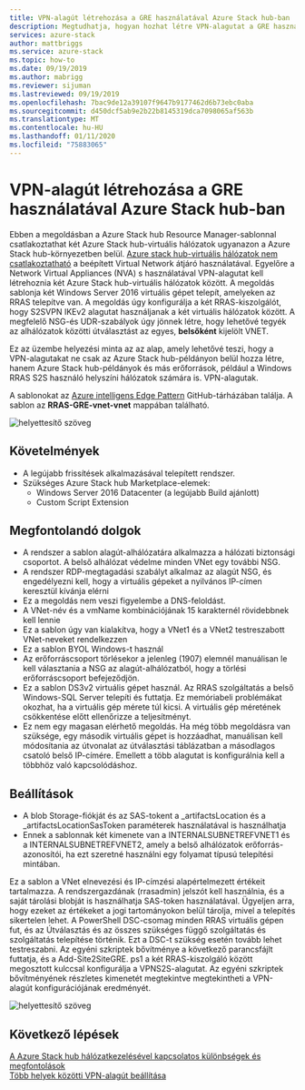 ```yaml
---
title: VPN-alagút létrehozása a GRE használatával Azure Stack hub-ban | Microsoft Docs
description: Megtudhatja, hogyan hozhat létre VPN-alagutat a GRE használatával Azure Stack hub-ban.
services: azure-stack
author: mattbriggs
ms.service: azure-stack
ms.topic: how-to
ms.date: 09/19/2019
ms.author: mabrigg
ms.reviewer: sijuman
ms.lastreviewed: 09/19/2019
ms.openlocfilehash: 7bac9de12a39107f9647b9177462d6b73ebc0aba
ms.sourcegitcommit: d450dcf5ab9e2b22b8145319dca7098065af563b
ms.translationtype: MT
ms.contentlocale: hu-HU
ms.lasthandoff: 01/11/2020
ms.locfileid: "75883065"
---
```

# <a name="how-to-create-a-vpn-tunnel-using-gre-in-azure-stack-hub"></a>VPN-alagút létrehozása a GRE használatával Azure Stack hub-ban

Ebben a megoldásban a Azure Stack hub Resource Manager-sablonnal csatlakoztathat két Azure Stack hub-virtuális hálózatok ugyanazon a Azure Stack hub-környezetben belül. [Azure stack hub-virtuális hálózatok nem csatlakoztatható](https://docs.microsoft.com/azure-stack/user/azure-stack-network-differences) a beépített Virtual Network átjáró használatával. Egyelőre a Network Virtual Appliances (NVA) s használatával VPN-alagutat kell létrehoznia két Azure Stack hub-virtuális hálózatok között. A megoldás sablonja két Windows Server 2016 virtuális gépet telepít, amelyeken az RRAS telepítve van. A megoldás úgy konfigurálja a két RRAS-kiszolgálót, hogy S2SVPN IKEv2 alagutat használjanak a két virtuális hálózatok között. A megfelelő NSG-és UDR-szabályok úgy jönnek létre, hogy lehetővé tegyék az alhálózatok közötti útválasztást az egyes, **belsőként** kijelölt VNET. 

Ez az üzembe helyezési minta az az alap, amely lehetővé teszi, hogy a VPN-alagutakat ne csak az Azure Stack hub-példányon belül hozza létre, hanem Azure Stack hub-példányok és más erőforrások, például a Windows RRAS S2S használó helyszíni hálózatok számára is. VPN-alagutak.

A sablonokat az [Azure intelligens Edge Pattern](https://github.com/Azure-Samples/azure-intelligent-edge-patterns) GitHub-tárházában találja. A sablon az **RRAS-GRE-vnet-vnet** mappában található. 

![helyettesítő szöveg](./media/azure-stack-network-howto-vpn-tunnel-gre/overview.png)

## <a name="requirements"></a>Követelmények

- A legújabb frissítések alkalmazásával telepített rendszer. 
- Szükséges Azure Stack hub Marketplace-elemek:
    -  Windows Server 2016 Datacenter (a legújabb Build ajánlott)
    -  Custom Script Extension

## <a name="things-to-consider"></a>Megfontolandó dolgok

- A rendszer a sablon alagút-alhálózatára alkalmazza a hálózati biztonsági csoportot. A belső alhálózat védelme minden VNet egy további NSG.
- A rendszer RDP-megtagadási szabályt alkalmaz az alagút NSG, és engedélyezni kell, hogy a virtuális gépeket a nyilvános IP-címen keresztül kívánja elérni
- Ez a megoldás nem veszi figyelembe a DNS-feloldást.
- A VNet-név és a vmName kombinációjának 15 karakternél rövidebbnek kell lennie
- Ez a sablon úgy van kialakítva, hogy a VNet1 és a VNet2 testreszabott VNet-neveket rendelkezzen
- Ez a sablon BYOL Windows-t használ
- Az erőforráscsoport törlésekor a jelenleg (1907) elemnél manuálisan le kell választania a NSG az alagút-alhálózatból, hogy a törlési erőforráscsoport befejeződjön.
- Ez a sablon DS3v2 virtuális gépet használ. Az RRAS szolgáltatás a belső Windows-SQL Server telepíti és futtatja. Ez memóriabeli problémákat okozhat, ha a virtuális gép mérete túl kicsi. A virtuális gép méretének csökkentése előtt ellenőrizze a teljesítményt.
- Ez nem egy magasan elérhető megoldás. Ha még több megoldásra van szüksége, egy második virtuális gépet is hozzáadhat, manuálisan kell módosítania az útvonalat az útválasztási táblázatban a másodlagos csatoló belső IP-címére. Emellett a több alagutat is konfigurálnia kell a többhöz való kapcsolódáshoz.

## <a name="options"></a>Beállítások

- A blob Storage-fiókját és az SAS-tokent a _artifactsLocation és a _artifactsLocationSasToken paraméterek használatával is használhatja
- Ennek a sablonnak két kimenete van a INTERNALSUBNETREFVNET1 és a INTERNALSUBNETREFVNET2, amely a belső alhálózatok erőforrás-azonosítói, ha ezt szeretné használni egy folyamat típusú telepítési mintában.

Ez a sablon a VNet elnevezési és IP-címzési alapértelmezett értékeit tartalmazza. A rendszergazdának (rrasadmin) jelszót kell használnia, és a saját tárolási blobját is használhatja SAS-token használatával. Ügyeljen arra, hogy ezeket az értékeket a jogi tartományokon belül tárolja, mivel a telepítés sikertelen lehet. A PowerShell DSC-csomag minden RRAS virtuális gépen fut, és az Útválasztás és az összes szükséges függő szolgáltatás és szolgáltatás telepítése történik. Ezt a DSC-t szükség esetén tovább lehet testreszabni. Az egyéni szkriptek bővítménye a következő parancsfájlt futtatja, és a Add-Site2SiteGRE. ps1 a két RRAS-kiszolgáló között megosztott kulccsal konfigurálja a VPNS2S-alagutat. Az egyéni szkriptek bővítményének részletes kimenetét megtekintve megtekintheti a VPN-alagút konfigurációjának eredményét.

![helyettesítő szöveg](./media/azure-stack-network-howto-vpn-tunnel-gre/s2svpntunnel.png)

## <a name="next-steps"></a>Következő lépések

[A Azure Stack hub hálózatkezelésével kapcsolatos különbségek és megfontolások](azure-stack-network-differences.md)  
[Több helyek közötti VPN-alagút beállítása](network-howto-vpn-tunnel.md)